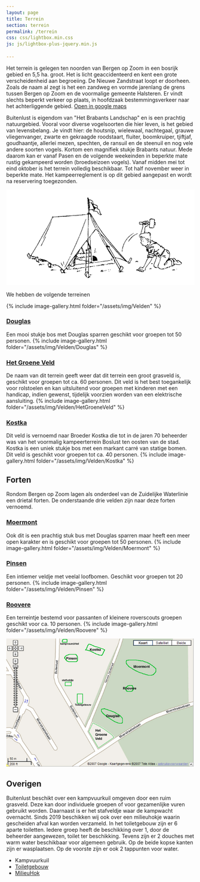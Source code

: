 ```yaml
---
layout: page
title: Terrein
section: terrein
permalink: /terrein
css: css/lightbox.min.css
js: js/lightbox-plus-jquery.min.js

---
```


Het terrein is gelegen ten noorden van Bergen op Zoom in een bosrijk gebied en 5,5 ha. groot. Het is licht geaccidenteerd en kent een grote verscheidenheid aan begroeiing. De Nieuwe Zandstraat loopt er doorheen. Zoals de naam al zegt is het een zandweg en vormde jarenlang de grens tussen Bergen op Zoom en de voormalige gemeente Halsteren. Er vindt slechts beperkt verkeer op plaats, in hoofdzaak bestemmingsverkeer naar het achterliggende gebied. [Open in google maps](https://www.google.nl/maps/place/Scouting+Labelterrein+BUITENLUST/@51.5150386,4.2963654,15z/data=!4m13!1m7!3m6!1s0x47c46cadaf209da9:0x29060695bcd6164a!2sBuitenlust,+Halsteren!3b1!8m2!3d51.5169899!4d4.3049768!3m4!1s0x47c41334ebbdcd15:0xee193dfa9d4103e9!8m2!3d51.5125249!4d4.3058154?hl=nl)

Buitenlust is eigendom van "Het Brabants Landschap" en is een prachtig natuurgebied. Vooral voor diverse vogelsoorten die hier leven, is het gebied van levensbelang. Je vindt hier: de houtsnip, wielewaal, nachtegaal, grauwe vliegenvanger, zwarte en gekraagde roodstaart, fluiter, boomkruiper, tjiftjaf, goudhaantje, allerlei mezen, spechten, de ransuil en de steenuil en nog vele andere soorten vogels. Kortom een magnifiek stukje Brabants natuur. Mede daarom kan er vanaf Pasen en de volgende weekeinden in beperkte mate rustig gekampeerd worden (broedseizoen vogels). Vanaf midden mei tot eind oktober is het terrein volledig beschikbaar. Tot half november weer in beperkte mate. Het kampeerreglement is op dit gebied aangepast en wordt na reservering toegezonden.

![tent](/assets/img/tent.gif)

We hebben de volgende terreinen

{% include image-gallery.html folder="/assets/img/Velden" %}

### [Douglas](http://www.buitenlust.net/images/fotos/SimpleViewer/Douglas/index.html)
  Een mooi stukje bos met Douglas sparren geschikt voor groepen tot 50 personen.
{% include image-gallery.html folder="/assets/img/Velden/Douglas" %}

### [Het Groene Veld](http://www.buitenlust.net/images/fotos/SimpleViewer/het%20Groene%20Veld/index.html)
  De naam van dit terrein geeft weer dat dit terrein een groot grasveld is, geschikt voor groepen tot ca. 60 personen. Dit veld is het best toegankelijk voor rolstoelen en kan uitsluitend voor groepen met kinderen met een handicap, indien gewenst, tijdelijk voorzien worden van een elektrische aansluiting.
  {% include image-gallery.html folder="/assets/img/Velden/HetGroeneVeld" %}

### [Kostka](http://www.buitenlust.net/images/fotos/SimpleViewer/Kostka/index.html)
Dit veld is vernoemd naar Broeder Kostka die tot in de jaren 70 beheerder was van het voormalig kampeerterrein Boslust ten oosten van de stad.
Kostka is een uniek stukje bos met een markant carré van statige bomen. Dit veld is geschikt voor groepen tot ca. 40 personen.
{% include image-gallery.html folder="/assets/img/Velden/Kostka" %}

## Forten
Rondom Bergen op Zoom lagen als onderdeel van de Zuidelijke Waterlinie een drietal forten. De onderstaande drie velden zijn naar deze forten vernoemd.

### [Moermont](http://www.buitenlust.net/images/fotos/SimpleViewer/Moermont/index.html)
Ook dit is een prachtig stuk bus met Douglas sparren maar heeft een meer open karakter en is geschikt voor groepen tot 50 personen.
{% include image-gallery.html folder="/assets/img/Velden/Moermont" %}

### [Pinsen](http://www.buitenlust.net/images/fotos/SimpleViewer/Pinsen/index.html)
Een intiemer veldje met veelal loofbomen. Geschikt voor groepen tot 20 personen.
{% include image-gallery.html folder="/assets/img/Velden/Pinsen" %}

### [Roovere](http://www.buitenlust.net/images/fotos/SimpleViewer/Roovere/index.html)
Een terreintje bestemd voor passanten of kleinere roverscouts groepen geschikt voor ca. 10 personen.
{% include image-gallery.html folder="/assets/img/Velden/Roovere" %}

![terrein overzicht](../assets/img/overzichtskaart.jpg)

## Overigen
Buitenlust beschikt over een kampvuurkuil omgeven door een ruim grasveld. Deze kan door individuele groepen of voor gezamenlijke vuren gebruikt worden.
Daarnaast is er het stafveldje waar de kampwacht overnacht.
Sinds 2019 beschikken wij ook over een milieuhokje waarin gescheiden afval kan worden verzameld.
In het toiletgebouw zijn er 6 aparte toiletten. Iedere groep heeft de beschikking over 1, door de beheerder aangewezen, toilet ter beschikking. Tevens zijn er 2 douches met warm water beschikbaar voor algemeen gebruik. Op de beide kopse kanten zijn er wasplaatsen. Op de voorste zijn er ook 2 tappunten voor water.

- Kampvuurkuil
- [Toiletgebouw](../assets/img/Velden/image00013.jpeg)
- [MilieuHok](../assets/img/IMG-20190624-WA0000.jpg)
  